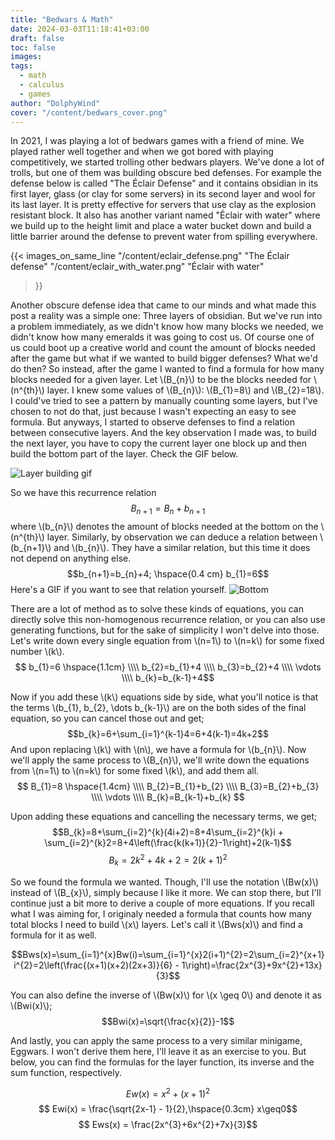 ```yaml
---
title: "Bedwars & Math"
date: 2024-03-03T11:18:41+03:00
draft: false
toc: false
images:
tags:
  - math
  - calculus
  - games
author: "DolphyWind"
cover: "/content/bedwars_cover.png"
---
```


In 2021, I was playing a lot of bedwars games with a friend of mine. We played rather well together and when we got bored with playing competitively, we started trolling other
bedwars players. We've done a lot of trolls, but one of them was building obscure bed defenses. For example the defense below is called "The Éclair Defense" and it contains
obsidian in its first layer, glass (or clay for some servers) in its second layer and wool for its last layer. It is pretty effective for servers that use clay as the explosion
resistant block. It also has another variant named "Éclair with water" where we build up to the height limit and place a water bucket down and build a little barrier around the
defense to prevent water from spilling everywhere.

{{< images_on_same_line
  "/content/eclair_defense.png" "The Éclair defense"
  "/content/eclair_with_water.png" "Éclair with water"
>}}

Another obscure defense idea that came to our minds and what made this post a reality was a simple one: Three layers of obsidian. But we've run into a problem immediately, as we
didn't know how many blocks we needed, we didn't know how many emeralds it was going to cost us. Of course one of us could boot up a creative world and count the amount of blocks
needed after the game but what if we wanted to build bigger defenses? What we'd do then? So instead, after the game I wanted to find a formula for how many blocks needed for a given
layer. Let \\(B_{n}\\) to be the blocks needed for \\(n^{th}\\) layer. I knew some values of \\(B_{n}\\): \\(B_{1}=8\\) and \\(B_{2}=18\\). I could've tried to see a pattern by
manually counting some layers, but I've chosen to not do that, just because I wasn't expecting an easy to see formula. But anyways, I started to observe defenses to find a relation
between consecutive layers. And the key observation I made was, to build the next layer, you have to copy the current layer one block up and then build the bottom part of the layer. Check the GIF below.

![Layer building gif](/content/bedwars_1.gif)

So we have this recurrence relation
$$B_{n+1}=B_{n}+b_{n+1}$$
where \\(b_{n}\\) denotes the amount of blocks needed at the bottom on the \\(n^{th}\\) layer. Similarly, by observation we can deduce a relation between \\(b_{n+1}\\) and \\(b_{n}\\).
They have a similar relation, but this time it does not depend on anything else.
$$b_{n+1}=b_{n}+4; \hspace{0.4 cm} b_{1}=6$$
Here's a GIF if you want to see that relation yourself.
![Bottom](/content/bedwars_2.gif)

There are a lot of method as to solve these kinds of equations, you can directly solve this non-homogenous recurrence relation, or you can also use generating functions, but for the sake
of simplicity I won't delve into those. Let's write down every single equation from \\(n=1\\) to \\(n=k\\) for some fixed number \\(k\\).
$$ b_{1}=6 \hspace{1.1cm} \\\\
   b_{2}=b_{1}+4 \\\\
   b_{3}=b_{2}+4 \\\\  
   \vdots \\\\
   b_{k}=b_{k-1}+4$$

Now if you add these \\(k\\) equations side by side, what you'll notice is that the terms \\(b_{1}, b_{2}, \dots b_{k-1}\\) are on the both sides of the final equation, so you can cancel
those out and get;
$$b_{k}=6+\sum_{i=1}^{k-1}4=6+4(k-1)=4k+2$$
And upon replacing \\(k\\) with \\(n\\), we have a formula for \\(b_{n}\\). Now we'll apply the same process to \\(B_{n}\\), we'll write down the equations from \\(n=1\\) to \\(n=k\\) for
some fixed \\(k\\), and add them all.
$$ B_{1}=8 \hspace{1.4cm} \\\\
   B_{2}=B_{1}+b_{2} \\\\
   B_{3}=B_{2}+b_{3} \\\\
   \vdots \\\\
   B_{k}=B_{k-1}+b_{k} $$

Upon adding these equations and cancelling the necessary terms, we get;
$$B_{k}=8+\sum_{i=2}^{k}(4i+2)=8+4\sum_{i=2}^{k}i + \sum_{i=2}^{k}2=8+4\left(\frac{k(k+1)}{2}-1\right)+2(k-1)$$
$$B_{k}=2k^{2}+4k+2=2\left(k+1\right)^{2}$$

So we found the formula we wanted. Though, I'll use the notation \\(Bw(x)\\) instead of \\(B_{x}\\), simply because I like it more. We can stop there, but I'll continue just a bit more
to derive a couple of more equations. If you recall what I was aiming for, I originaly needed a formula that counts how many total blocks I need to build \\(x\\) layers. Let's call it
\\(Bws(x)\\) and find a formula for it as well.

$$Bws(x)=\sum_{i=1}^{x}Bw(i)=\sum_{i=1}^{x}2(i+1)^{2}=2\sum_{i=2}^{x+1}i^{2}=2\left(\frac{(x+1)(x+2)(2x+3)}{6} - 1\right)=\frac{2x^{3}+9x^{2}+13x}{3}$$

You can also define the inverse of \\(Bw(x)\\) for \\(x \geq 0\\) and denote it as \\(Bwi(x)\\);
$$Bwi(x)=\sqrt{\frac{x}{2}}-1$$

And lastly, you can apply the same process to a very similar minigame, Eggwars. I won't derive them here, I'll leave it as an exercise to you. But below, you can find the formulas
for the layer function, its inverse and the sum function, respectively.

$$ Ew(x) = x^{2}+\left(x+1\right)^{2} $$
$$ Ewi(x) = \frac{\sqrt{2x-1} - 1}{2},\hspace{0.3cm} x\geq0$$
$$ Ews(x) = \frac{2x^{3}+6x^{2}+7x}{3}$$
